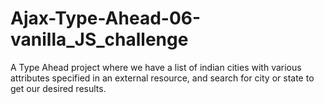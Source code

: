 # Ajax-Type-Ahead-06-vanilla_JS_challenge
A Type Ahead project where we have a list of indian cities with various attributes specified in an external resource, and search for city or state to get our desired results.
